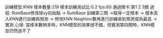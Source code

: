 訓練模型:KNN
樣本數量:218
樣本訓練測試比:0.2
fps:60
通過關卡:第1 2 3關
過程: RuleBase修改球xy初始點 -> RuleBase 訓練第三關 ->取得一定樣本 -> 樣本丟入KNN進行訓練與預測 -> 修改KNN Neighbor數再進行訓練直到預測值為最高 -> 實測
心得: 當樣本數夠多時，KNN模型的效果很不錯，但實測第四關時，KNN模型仍然過不了
